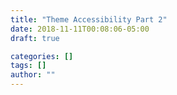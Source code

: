 ```yaml
---
title: "Theme Accessibility Part 2"
date: 2018-11-11T00:08:06-05:00
draft: true

categories: []
tags: []
author: ""
---
```

